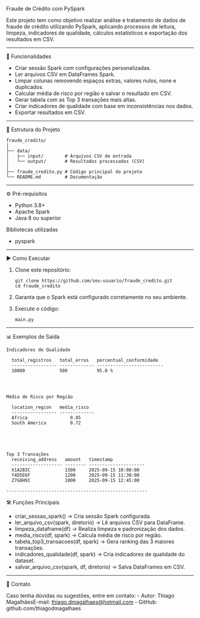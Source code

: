 Fraude de Crédito com PySpark

Este projeto tem como objetivo realizar análise e tratamento de dados de
fraude de crédito utilizando PySpark, aplicando processos de leitura,
limpeza, indicadores de qualidade, cálculos estatísticos e exportação
dos resultados em CSV.

------------------------------------------------------------------------

🚀 Funcionalidades

-   Criar sessão Spark com configurações personalizadas.
-   Ler arquivos CSV em DataFrames Spark.
-   Limpar colunas removendo espaços extras, valores nulos, none e
    duplicados.
-   Calcular média de risco por região e salvar o resultado em CSV.
-   Gerar tabela com as Top 3 transações mais altas.
-   Criar indicadores de qualidade com base em inconsistências nos
    dados.
-   Exportar resultados em CSV.

------------------------------------------------------------------------

📂 Estrutura do Projeto

    fraude_credito/
    │
    ├── data/
    │   ├── input/        # Arquivos CSV de entrada
    │   └── output/       # Resultados processados (CSV)
    │
    ├── fraude_credito.py # Código principal do projeto
    └── README.md         # Documentação

------------------------------------------------------------------------

⚙️ Pré-requisitos

-   Python 3.8+
-   Apache Spark
-   Java 8 ou superior

Bibliotecas utilizadas

-   pyspark

------------------------------------------------------------------------

▶️ Como Executar

1.  Clone este repositório:

        git clone https://github.com/seu-usuario/fraude_credito.git
        cd fraude_credito

2.  Garanta que o Spark está configurado corretamente no seu ambiente.

3.  Execute o código:

        main.py

------------------------------------------------------------------------

📊 Exemplos de Saída

    Indicadores de Qualidade

      total_registros   total_erros   percentual_conformidade
      ----------------- ------------- -------------------------
      10000             500           95.0 %




    Média de Risco por Região

      location_region   media_risco
      ----------------- -------------
      Africa                0.85
      South America         0.72





    Top 3 Transações
      receiving_address   amount   timestamp
      ------------------- -------- ---------------------
      X1A2B3C             1500     2025-09-15 10:00:00
      Y4D5E6F             1200     2025-09-15 11:30:00
      Z7G8H9I             1000     2025-09-15 12:45:00

    -----------------------------------------------------

🛠 Funções Principais

-   criar_sessao_spark() → Cria sessão Spark configurada.
-   ler_arquivo_csv(spark, diretorio) → Lê arquivos CSV para DataFrame.
-   limpeza_dataframe(df) → Realiza limpeza e padronização dos dados.
-   media_risco(df, spark) → Calcula média de risco por região.
-   tabela_top3_transacoes(df, spark) → Gera ranking das 3 maiores
    transações.
-   indicadores_qualidade(df, spark) → Cria indicadores de qualidade do
    dataset.
-   salvar_arquivo_csv(spark, df, diretorio) → Salva DataFrames em CSV.

------------------------------------------------------------------------

📧 Contato

Caso tenha dúvidas ou sugestões, entre em contato: - Autor: Thiago MagalhãesE-mail: thiago.dmagalhaes@hotmail.com - GitHub:
github.com/thiagodmagalhaes
